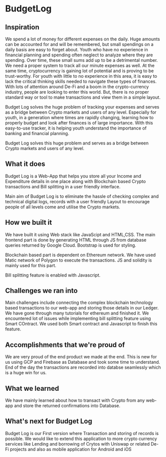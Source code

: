# BudgetLog

## Inspiration
We spend a lot of money for different expenses on the daily. Huge amounts can be accounted for and will be remembered, but small spendings on a daily basis are easy to forget about. Youth who have no experience in financial planning and spending often neglect to analyze where they are spending. Over time, these small sums add up to be a detrimental number. We need a proper system to track all our minute expenses as well. At the same time, cryptocurrency is gaining lot of potential and is proving to be trust-worthy. For youth with little to no experience in this area, it is easy to lack the critical thinking skills needed to navigate these types of finances. With lots of attention around De-Fi and a boom in the crypto-currency industry, people are looking to enter this world. But, there is no proper standard way or tool to make transactions and view them in a simple layout.

Budget Log solves the huge problem of tracking your expenses and serves as a bridge between Crypto markets and users of any level. Especially for youth, in a generation where times are rapidly changing, learning how to properly budget and look after finances is of large importance. With this easy-to-use tracker, it is helping youth understand the importance of banking and financial planning.

Budget Log solves this huge problem and serves as a bridge between Crypto markets and users of any level.
## What it does
Budget Log is a Web-App that helps you store all your Income and Expenditure details in one place along with Blockchain based Crypto transactions and Bill splitting in a user friendly interface. 

Main aim of Budget Log is to eliminate the hassle of checking complex and technical digital logs, records with a user friendly Layout to encourage people of all levels come and utilise the Crypto markets.

## How we built it
We have built it using Web stack like JavaScipt and HTML,CSS. The main frontend part is done by generating HTML through JS from database queries returned by Google Cloud. Bootstrap is used for styling. 

Blockchain based part is dependent on Ethereum network. We have used Matic network of Polygon to execute the transactions. JS and solidity is mainly used for this part.

Bill splitting feature is enabled with Javascript.
## Challenges we ran into
Main challenges include connecting the complex blockchain technology based transactions to our web-app and storing those details in our Ledger. We have gone through many tutorials for ethereum and finished it. We encountered lot of issues while implementing bill splitting feature using Smart COntract. We used both Smart contract and Javascript to finish this feature.

## Accomplishments that we're proud of
We are very proud of the end product we made at the end. This is new for us using GCP and Firebase as Database and took some time to understand. End of the day the transactions are recorded into databse seamlessly which is a huge win for us.
## What we learned
We have mainly learned about how to transact with Crypto from any web-app and store the returned confirmations into Database.
## What's next for Budget Log
Budget Log is our First version where Transaction and storing of records is possible. We would like to extend this application to more crypto currency services like Lending and borrowing of Crytos with Uniswap or related De-Fi projects and also as mobile application for Android and iOS
